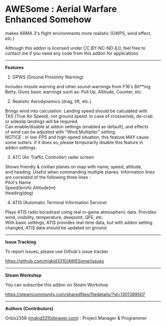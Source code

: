 # AWESome : Aerial Warfare Enhanced Somehow   

makes ARMA 3's flight environments more realistic (GWPS, wind effect,  
etc.)  

Although this addon is licensed under CC BY-NC-ND 4.0, feel free to  
contact me if you need any code from this addon for applications  

----

**Features**  

1. GPWS (Ground Proximity Warning)  

Includes missile warning and other sound-warnings from F16's Bit**ing  
Betty. Gives basic warnings such as: Pull Up, Altitude, Counter, etc.  



2. Realistic Aerodynamics (drag, lift, etc.)  

Brings wind into calculation. Landing speed should be calculated with  
TAS (True Air Speed), not ground speed. In case of crosswinds, de-crab  
or sideslip landings will be required.  
Can enable/disable at addon settings (enabled as default), and effects  
of wind can be adjusted with "Wind Multiplier" setting.  
NOTICE : in low-FPS and high-speed situation, this feature MAY cause  
some sutters. if it does so, please temporarily disable this feature in  
addon settings.  



3. ATC (Air Traffic Controller) radar screen  

Shows friendly & civilian planes on map with name, speed, altitude,  
and heading. Useful when commanding multiple planes. Information lines  
are consisted of the following three lines :  
Pilot's Name  
Speed(km/h) Altitude(m)  
Heading(deg)  



4. ATIS (Automatic Terminal Information Service)  

Plays ATIS radio boradcast using real in-game atmospheric data. Provides  
wind, visibility, temperature, dewpoint, QFE, etc.  
With basic settings, ATIS provides real-time data, but with addon setting  
changed, ATIS data should be updated on ground.  



----

**Issue Tracking**  

To report issues, please use Github's issue tracker  

https://github.com/mgkid3310/AWESome/issues  

----

**Steam Workshop**  

You can subscribe this addon on Steam Workshop  

https://steamcommunity.com/sharedfiles/filedetails/?id=1301399507

----

**Authors (Contributors)**  

Orbis2358 (mgkid3310@naver.com) : Project Manager & Programmer  
